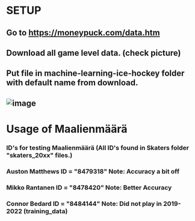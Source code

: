 # SETUP
## Go to https://moneypuck.com/data.htm
## Download all game level data. (check picture)
## Put file in machine-learning-ice-hockey folder with default name from download.
## ![image](https://github.com/user-attachments/assets/8e04159d-19ba-4a51-bfdf-70cc73da979b)

# Usage of Maalienmäärä
### ID's for testing Maalienmäärä (All ID's found in Skaters folder "skaters_20xx" files.)
### Auston Matthews ID = "8479318" Note: Accuracy a bit off
### Mikko Rantanen ID = "8478420" Note: Better Accuracy
### Connor Bedard ID = "8484144"  Note: Did not play in 2019-2022 (training_data)


